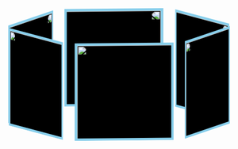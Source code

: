 <!DOCTYPE html>
<html>
<head>
    <meta charset="utf-8">
    <meta http-equiv="X-UA-Compatible" content="IE=edge">
    <title>3D播放</title>
    <link rel="stylesheet" href="">
    <style>
    *{
        margin: 0;
        padding: 0;
    }
    body{
        background:url('背景.jpg') no-repeat;
        background-size:cover;
        }
        ul{
            width: 200px;
            height: 200px;
            position:absolute;
            bottom:100px;
            left:50%;
            margin-left:-100px;
            transform-style:preserve-3d;
            animation:sport 6s linear 0s infinite normal;
        }
        ul li{
            list-style:none;
            width: 200px;
            height: 200px;
            font-size:60px;
            text-align:center;
            line-height:200px;
            position:absolute;
            left:0px;
            top:0;
            background:black;
        }
        ul li:nth-child(1){
            transform:rotateY(60deg)translateZ(200px);
        }
        ul li:nth-child(2){
            transform:rotateY(120deg)translateZ(200px);
        }
        ul li:nth-child(3){
            transform:rotateY(180deg)translateZ(200px);
        }
        ul li:nth-child(4){
            transform:rotateY(240deg)translateZ(200px);
        }
        ul li:nth-child(5){
            transform:rotateY(300deg)translateZ(200px);
        }
        ul li:nth-child(6){
            transform:rotateY(360deg)translateZ(200px);
        }
        ul li img{
             width: 200px;
            height: 200px;
            border:5px solid skyblue;
            box-sizing:border-box;
            transition:transform 1s;
        }
        ul:hover{
            animation-play-state:paused;
        }
        ul:hover li img{
            opacity:0.5;
        }
        ul li:hover img{
            opacity:1;
            transform:scale(1.2);
        }
        @keyframes sport{
            from{
                transform:rotateX(-10deg) rotateY(0deg);
            }
            to{
                transform:rotateX(-10deg)rotateY(360deg);
            }
        }
    </style>
</head>
<body>
    <ul>
        <li>
        <a href="http://www.so.com/link?url=http%3A%2F%2Fimage.so.com%2Fi%3Fie%3Dutf-8%26q%3D%25E9%259F%25A9%25E9%259B%25AA%26src%3Dstar_card&amp;q=%E6%98%8E%E6%98%9F%E5%9B%BE%E7%89%87%E5%A5%B3&amp;ts=1533523326&amp;t=bcf6dd79570f40a45421af1f9272e4f" target="_blank">
        <img src="https://p.ssl.qhimg.com/sdmt/110_110_100/d/_famous_onebox/pic/star/5310067.jpg">
        </a>
        </li>
        <li>
        <a href="http://www.so.com/link?url=http%3A%2F%2Fimage.so.com%2Fi%3Fie%3Dutf-8%26q%3D%25E5%258F%25A4%25E5%258A%259B%25E5%25A8%259C%25E6%2589%258E%26src%3Dstar_card&amp;q=%E6%98%8E%E6%98%9F%E5%9B%BE%E7%89%87%E5%A5%B3&amp;ts=1533524022&amp;t=b0bff99c8651c53050d30c2dbad6894" target="_blank">
        <img src="https://ps.ssl.qhimg.com/sdmt/110_110_100/t01bc6fa5edffb59c83.jpg">
        </a>
        </li>
        <li>
        <a href="http://www.so.com/link?url=http%3A%2F%2Fimage.so.com%2Fi%3Fie%3Dutf-8%26q%3D%25E8%25B5%25B5%25E4%25B8%25BD%25E9%25A2%2596%26src%3Dstar_card&amp;q=%E6%98%8E%E6%98%9F%E5%9B%BE%E7%89%87%E5%A5%B3&amp;ts=1533524274&amp;t=783b9818a635d78add73f73db0fb3c0" target="_blank">
        <img src="https://p.ssl.qhimg.com/sdmt/110_110_100/d/_famous_onebox/pic/star/723041.jpg">
        </a>
        </li>
        <li>
        <a href="http://www.so.com/link?url=http%3A%2F%2Fimage.so.com%2Fi%3Fie%3Dutf-8%26q%3D%25E5%2588%2598%25E4%25BA%25A6%25E8%258F%25B2%26src%3Dstar_card&amp;q=%E6%98%8E%E6%98%9F%E5%9B%BE%E7%89%87%E5%A5%B3&amp;ts=1533524274&amp;t=20c63bfba99319e430492f347f46727">
        <img src="https://p.ssl.qhimg.com/sdmt/110_110_100/d/_famous_onebox/pic/star/3106633.jpg">
        </a>
        </li>
        <li>
        <a href="http://www.so.com/link?url=http%3A%2F%2Fimage.so.com%2Fi%3Fie%3Dutf-8%26q%3D%25E8%258C%2583%25E5%2586%25B0%25E5%2586%25B0%26src%3Dstar_card&amp;q=%E6%98%8E%E6%98%9F%E5%9B%BE%E7%89%87%E5%A5%B3&amp;ts=1533524274&amp;t=689839993f8d0e6abb46ef18624e4d9" target="_blank" >
        <img src="https://p.ssl.qhimg.com/sdmt/110_110_100/d/_famous_onebox/pic/star/4769837.jpg">
        </a>
        </li>
        <li>
        <a href="http://www.so.com/link?url=http%3A%2F%2Fimage.so.com%2Fi%3Fie%3Dutf-8%26q%3D%25E5%2594%2590%25E5%25AB%25A3%26src%3Dstar_card&amp;q=%E6%98%8E%E6%98%9F%E5%9B%BE%E7%89%87%E5%A5%B3&amp;ts=1533524274&amp;t=63a7bd4628a3dd5aae3d748cbd3f91c" target="_blank">
        <img src="https://ps.ssl.qhmsg.com/sdmt/110_110_100/t01977bb96be33a36bf.jpg">
        </a>
        </li>
    </ul>
    <audio src=""></audio>
</body>
</html>
